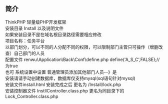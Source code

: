 ﻿## 简介
ThinkPHP 轻量级PHP开发框架<br/> 
安装目录 Install 以及说明文件<br/>
如果安装目录不是在域名根目录路径需要相应修改<br/>
项目名称：任务平台<br/>
以部门划分，可以不同的人分配不同的权限，可以限制部门主管只可操作（增删改查）自己部门的人员<br/>
配置文件 renwu\Application\Back\Conf\define.php   define('A_S_C',FALSE);//为true<br/>
也可 系统设置中设置 普通管理员添加其他部门人员--》是<br/>
安装请请手动创建数据库，数据库仅支持mysql(sql语句针对mysql)<br/>
安装文件install.html 安装完成之后 更名为 /Install/lock.php<br/>
安装控制器文件 InstllController.class.php 更名为同目录下的Lock_Controller.class.php
